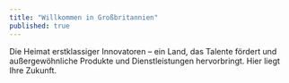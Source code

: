 ```yaml
---
title: "Willkommen in Großbritannien"
published: true
---
```

Die Heimat erstklassiger Innovatoren – ein Land, das Talente fördert und außergewöhnliche Produkte und Dienstleistungen hervorbringt. Hier liegt Ihre Zukunft.
